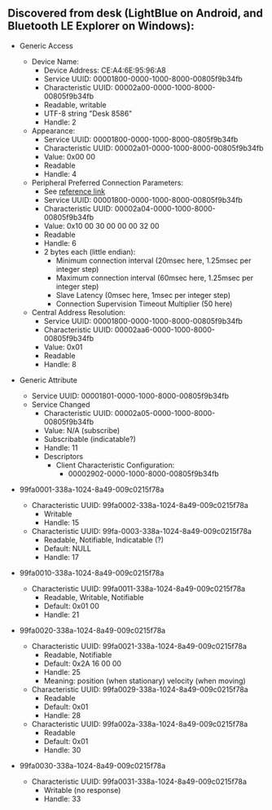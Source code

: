 ## Discovered from desk (LightBlue on Android, and Bluetooth LE Explorer on Windows):
- Generic Access
  - Device Name:
    - Device Address: CE:A4:6E:95:96:A8
    - Service UUID: 00001800-0000-1000-8000-00805f9b34fb
    - Characteristic UUID: 00002a00-0000-1000-8000-00805f9b34fb
    - Readable, writable
    - UTF-8 string "Desk 8586"
    - Handle: 2
  - Appearance:
    - Service UUID: 00001800-0000-1000-8000-0805f9b34fb
    - Characteristic UUID: 00002a01-0000-1000-8000-00805f9b34fb
    - Value: 0x00 00
    - Readable
    - Handle: 4
  - Peripheral Preferred Connection Parameters:
    - See [reference link](https://googlechrome.github.io/samples/web-bluetooth/gap-characteristics.html)
    - Service UUID: 00001800-0000-1000-8000-00805f9b34fb
    - Characteristic UUID: 00002a04-0000-1000-8000-00805f9b34fb
    - Value: 0x10 00 30 00 00 00 32 00
    - Readable
    - Handle: 6
    - 2 bytes each (little endian):
      - Minimum connection interval (20msec here, 1.25msec per integer step)
      - Maximum connection interval (60msec here, 1.25msec per integer step)
      - Slave Latency (0msec here, 1msec per integer step)
      - Connection Supervision Timeout Multiplier (50 here)
  - Central Address Resolution:
    - Service UUID: 00001800-0000-1000-8000-00805f9b34fb
    - Characteristic UUID: 00002aa6-0000-1000-8000-00805f9b34fb
    - Value: 0x01
    - Readable
    - Handle: 8

- Generic Attribute
  - Service UUID: 00001801-0000-1000-8000-00805f9b34fb
  - Service Changed
    - Characteristic UUID: 00002a05-0000-1000-8000-00805f9b34fb
    - Value: N/A (subscribe)
    - Subscribable (indicatable?)
    - Handle: 11
    - Descriptors
      - Client Characteristic Configuration:
        - 00002902-0000-1000-8000-00805f9b34fb

- 99fa0001-338a-1024-8a49-009c0215f78a
    - Characteristic UUID: 99fa0002-338a-1024-8a49-009c0215f78a
        - Writable
        - Handle: 15
    - Characteristic UUID: 99fa-0003-338a-1024-8a49-009c0215f78a
        - Readable, Notifiable, Indicatable (?)
        - Default: NULL
        - Handle: 17
- 99fa0010-338a-1024-8a49-009c0215f78a
    - Characteristic UUID: 99fa0011-338a-1024-8a49-009c0215f78a
        - Readable, Writable, Notifiable
        - Default: 0x01 00
        - Handle: 21
- 99fa0020-338a-1024-8a49-009c0215f78a
    - Characteristic UUID: 99fa0021-338a-1024-8a49-009c0215f78a
        - Readable, Notifiable
        - Default: 0x2A 16 00 00
        - Handle: 25
        - Meaning: position (when stationary) velocity (when moving)
    - Characteristic UUID: 99fa0029-338a-1024-8a49-009c0215f78a
        - Readable
        - Default: 0x01
        - Handle: 28
    - Characteristic UUID: 99fa002a-338a-1024-8a49-009c0215f78a
        - Readable
        - Default: 0x01
        - Handle: 30
- 99fa0030-338a-1024-8a49-009c0215f78a
    - Characteristic UUID: 99fa0031-338a-1024-8a49-009c0215f78a
        - Writable (no response)
        - Handle: 33
